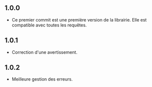 ## 1.0.0

* Ce premier commit est une première version de la librairie. Elle est compatible avec toutes les requêtes.

## 1.0.1
* Correction d'une avertissement.

## 1.0.2
* Meilleure gestion des erreurs.